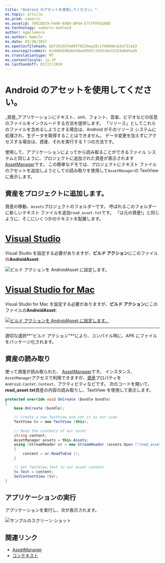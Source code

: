 ```yaml
---
title: "Android のアセットを使用してください。"
ms.topic: article
ms.prod: xamarin
ms.assetid: 70ECDDC9-FA40-03B4-BF04-E7CFFFE4260D
ms.technology: xamarin-android
author: mgmclemore
ms.author: mamcle
ms.date: 03/30/2017
ms.openlocfilehash: bbf20155fe097f0229aa28c1f0d046cb3ef31a63
ms.sourcegitcommit: 6cd40d190abe38edd50fc74331be15324a845a28
ms.translationtype: MT
ms.contentlocale: ja-JP
ms.lasthandoff: 02/27/2018
---
```

# <a name="using-android-assets"></a>Android のアセットを使用してください。

_資産_アプリケーションにテキスト、xml、フォント、音楽、ビデオなどの任意のファイルをインクルードする方法を提供します。 「リソース」としてこれらのファイルを含めるしようとする場合は、Android がそのリソース システムに処理され、生データを取得することはできません。 データ変更を加えずにアクセスする場合は、資産、それを実行する 1 つの方法です。

使用して、アプリケーションによってから読み取ることができるファイル システムと同じように、プロジェクトに追加された資産が表示されます[AssetManager](https://developer.xamarin.com/api/type/Android.Content.Res.AssetManager/)です。
この簡単なデモでは、プロジェクトにテキスト ファイルのアセットを追加しようとしての読み取りを使用して`AssetManager`の TextView に表示します。

<a name="Add_Asset_to_Project" />

## <a name="add-asset-to-project"></a>資産をプロジェクトに追加します。

資産の移動、`Assets`プロジェクトのフォルダーです。 呼ばれるこのフォルダーに新しいテキスト ファイルを追加`read_asset.txt`です。 「は元の資産!」と同じように、そこにいくつかのテキストを配置します。

# <a name="visual-studiotabvswin"></a>[Visual Studio](#tab/vswin)

Visual Studio を設定する必要がありますが、**ビルド アクション**にこのファイルの**AndroidAsset**:

![ビルド アクションを AndroidAsset に設定します。](android-assets-images/asset-properties-vs.png) 

# <a name="visual-studio-for-mactabvsmac"></a>[Visual Studio for Mac](#tab/vsmac)

Visual Studio for Mac を設定する必要がありますが、**ビルド アクション**にこのファイルの**AndroidAsset**:

[![ビルド アクションを AndroidAsset に設定します。](android-assets-images/asset-properties-xs-sml.png)](android-assets-images/asset-properties-xs.png)

-----

適切な選択**"ビルド アクション"**により、コンパイル時に、APK にファイルをパッケージ化されます。

<a name="Reading_Assets" />

## <a name="reading-assets"></a>資産の読み取り

使って資産が読み取られた、 [AssetManager](https://developer.xamarin.com/api/type/Android.Content.Res.AssetManager/)です。 インスタンス、`AssetManager`アクセスで利用できますが、[資産](https://developer.xamarin.com/api/property/Android.Content.Context.Assets/)プロパティを`Android.Contet.Context`、アクティビティなどです。
次のコードを開いて、 **read_asset.txt**資産の内容の読み取りし、TextView を使用して表示します。

```csharp
protected override void OnCreate (Bundle bundle)
{
    base.OnCreate (bundle);

    // Create a new TextView and set it as our view
    TextView tv = new TextView (this);
    
    // Read the contents of our asset
    string content;
    AssetManager assets = this.Assets;
    using (StreamReader sr = new StreamReader (assets.Open ("read_asset.txt")))
    {
        content = sr.ReadToEnd ();
    }

    // Set TextView.Text to our asset content
    tv.Text = content;
    SetContentView (tv);
}
```

<a name="Running_the_Application" />

## <a name="running-the-application"></a>アプリケーションの実行

アプリケーションを実行し、次が表示されます。

![サンプルのスクリーン ショット](android-assets-images/screenshot.png)


## <a name="related-links"></a>関連リンク

- [AssetManager](https://developer.xamarin.com/api/type/Android.Content.Res.AssetManager/)
- [コンテキスト](https://developer.xamarin.com/api/type/Android.Content.Context/)
